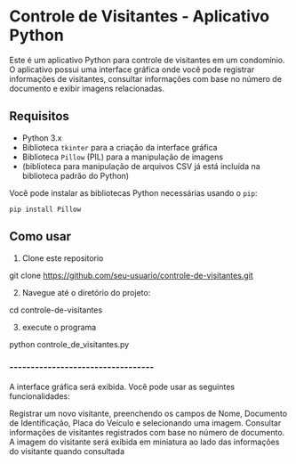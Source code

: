# Controle de Visitantes - Aplicativo Python
Este é um aplicativo Python para controle de visitantes em um condomínio. O aplicativo possui uma interface gráfica onde você pode registrar informações de visitantes, consultar informações com base no número de documento e exibir imagens relacionadas.

## Requisitos
- Python 3.x
- Biblioteca `tkinter` para a criação da interface gráfica
- Biblioteca `Pillow` (PIL) para a manipulação de imagens
- (biblioteca para manipulação de arquivos CSV já está incluída na biblioteca padrão do Python)

Você pode instalar as bibliotecas Python necessárias usando o `pip`:

`pip install Pillow`

## Como usar

1. Clone este repositorio

git clone https://github.com/seu-usuario/controle-de-visitantes.git

2. Navegue até o diretório do projeto:

cd controle-de-visitantes

3. execute o programa

python controle_de_visitantes.py

### ----------------------------------
A interface gráfica será exibida. Você pode usar as seguintes funcionalidades:

Registrar um novo visitante, preenchendo os campos de Nome, Documento de Identificação, Placa do Veículo e selecionando uma imagem.
Consultar informações de visitantes registrados com base no número de documento.
A imagem do visitante será exibida em miniatura ao lado das informações do visitante quando consultada